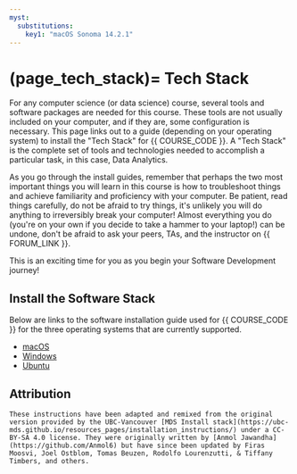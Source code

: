 ```yaml
---
myst:
  substitutions:
    key1: "macOS Sonoma 14.2.1"
---
```

(page_tech_stack)=
Tech Stack
=======================

For any computer science (or data science) course, several tools and software packages are needed for this course.
These tools are not usually included on your computer, and if they are, some configuration is necessary.
This page links out to a guide (depending on your operating system) to install the "Tech Stack" for {{ COURSE_CODE }}.
A "Tech Stack" is the complete set of tools and technologies needed to accomplish a particular task, in this case, Data Analytics.

As you go through the install guides, remember that perhaps the two most important things you will learn in this course is how to troubleshoot things and achieve familiarity and proficiency with your computer.
Be patient, read things carefully, do not be afraid to try things, it's unlikely you will do anything to irreversibly break your computer! 
Almost everything you do (you're on your own if you decide to take a hammer to your laptop!) can be undone, don't be afraid to ask your peers, TAs, and the instructor on {{ FORUM_LINK }}.

This is an exciting time for you as you begin your Software Development journey!

## Install the Software Stack

Below are links to the software installation guide used for {{ COURSE_CODE }} for the three operating systems that are currently supported.

- [macOS](page_install_macOS)
- [Windows](page_install_windows)
- [Ubuntu](page_install_ubuntu)

## Attribution

```{important}
These instructions have been adapted and remixed from the original version provided by the UBC-Vancouver [MDS Install stack](https://ubc-mds.github.io/resources_pages/installation_instructions/) under a CC-BY-SA 4.0 license. They were originally written by [Anmol Jawandha](https://github.com/Anmol6) but have since been updated by Firas Moosvi, Joel Ostblom, Tomas Beuzen, Rodolfo Lourenzutti, & Tiffany Timbers, and others.
```